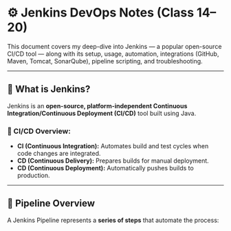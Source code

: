 # ⚙️ Jenkins DevOps Notes (Class 14–20)

This document covers my deep-dive into Jenkins — a popular open-source CI/CD tool — along with its setup, usage, automation, integrations (GitHub, Maven, Tomcat, SonarQube), pipeline scripting, and troubleshooting. 

---

## 🚀 What is Jenkins?

Jenkins is an **open-source, platform-independent Continuous Integration/Continuous Deployment (CI/CD)** tool built using Java.

### 🔄 CI/CD Overview:

- **CI (Continuous Integration):** Automates build and test cycles when code changes are integrated.
- **CD (Continuous Delivery):** Prepares builds for manual deployment.
- **CD (Continuous Deployment):** Automatically pushes builds to production.

---

## 🧱 Pipeline Overview

A Jenkins Pipeline represents a **series of steps** that automate the process:


